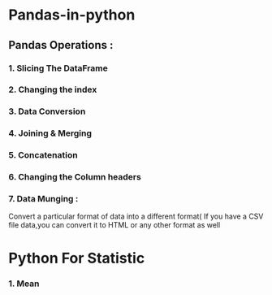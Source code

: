 # Pandas-in-python

## Pandas Operations :
### 1. Slicing The DataFrame
### 2. Changing the index
### 3. Data Conversion
### 4. Joining & Merging
### 5. Concatenation
### 6. Changing the Column headers
### 7. Data Munging :
Convert a particular format of data into a different format( If you have a CSV file data,you can convert it to HTML or any other format    as well

#  Python For Statistic

### 1. Mean
